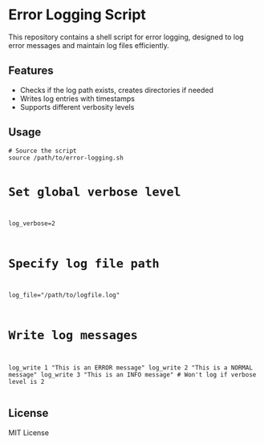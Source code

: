 <!DOCTYPE html>
<html lang="en">
<head>
  <meta charset="UTF-8">
  <meta name="viewport" content="width=device-width, initial-scale=1.0">
  <title>Error Logging Script</title>
</head>
<body>
  <h1>Error Logging Script</h1>
  <p>This repository contains a shell script for error logging, designed to log error messages and maintain log files efficiently.</p>

  <h2>Features</h2>
  <ul>
    <li>Checks if the log path exists, creates directories if needed</li>
    <li>Writes log entries with timestamps</li>
    <li>Supports different verbosity levels</li>
  </ul>

  <h2>Usage</h2>
  <pre><code># Source the script
source /path/to/error-logging.sh

# Set global verbose level
log_verbose=2

# Specify log file path
log_file="/path/to/logfile.log"

# Write log messages
log_write 1 "This is an ERROR message"
log_write 2 "This is a NORMAL message"
log_write 3 "This is an INFO message"  # Won't log if verbose level is 2
  </code></pre>

  <h2>License</h2>
  <p>MIT License</p>
</body>
</html>
